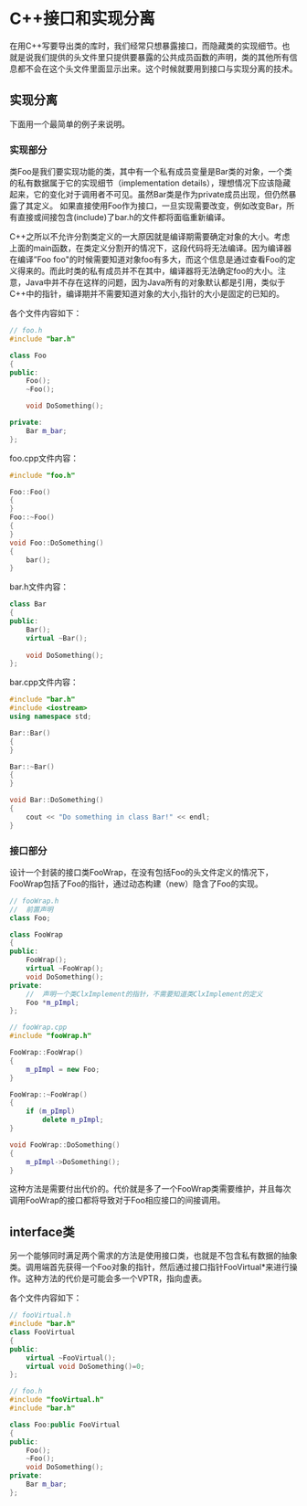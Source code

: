 # C++接口和实现分离

在用C++写要导出类的库时，我们经常只想暴露接口，而隐藏类的实现细节。也就是说我们提供的头文件里只提供要暴露的公共成员函数的声明，类的其他所有信息都不会在这个头文件里面显示出来。这个时候就要用到接口与实现分离的技术。

## 实现分离
下面用一个最简单的例子来说明。
### 实现部分
类Foo是我们要实现功能的类，其中有一个私有成员变量是Bar类的对象，一个类的私有数据属于它的实现细节（implementation details），理想情况下应该隐藏起来，它的变化对于调用者不可见。虽然Bar类是作为private成员出现，但仍然暴露了其定义。
如果直接使用Foo作为接口，一旦实现需要改变，例如改变Bar，所有直接或间接包含(include)了bar.h的文件都将面临重新编译。

C++之所以不允许分割类定义的一大原因就是编译期需要确定对象的大小。考虑上面的main函数，在类定义分割开的情况下，这段代码将无法编译。因为编译器在编译”Foo foo"的时候需要知道对象foo有多大，而这个信息是通过查看Foo的定义得来的。而此时类的私有成员并不在其中，编译器将无法确定foo的大小。注意，Java中并不存在这样的问题，因为Java所有的对象默认都是引用，类似于C++中的指针，编译期并不需要知道对象的大小,指针的大小是固定的已知的。


各个文件内容如下：
``` c++
// foo.h
#include "bar.h"

class Foo 
{
public:
    Foo();
    ~Foo();

    void DoSomething();

private:
    Bar m_bar;
};
```
foo.cpp文件内容：
``` c++
#include "foo.h"

Foo::Foo()
{
}
Foo::~Foo()
{
}
void Foo::DoSomething()
{
    bar();
}
```

bar.h文件内容：
``` c++
class Bar 
{
public:
    Bar();
    virtual ~Bar();
 
    void DoSomething();
};
```
bar.cpp文件内容：
``` c++
#include "bar.h"
#include <iostream>
using namespace std;

Bar::Bar()
{
}

Bar::~Bar()
{
}

void Bar::DoSomething()
{
    cout << "Do something in class Bar!" << endl;
}
```

### 接口部分
设计一个封装的接口类FooWrap，在没有包括Foo的头文件定义的情况下，FooWrap包括了Foo的指针，通过动态构建（new）隐含了Foo的实现。

``` c++
// fooWrap.h
//  前置声明
class Foo;

class FooWrap 
{
public:
    FooWrap();
    virtual ~FooWrap();
    void DoSomething();
private:
    //  声明一个类ClxImplement的指针，不需要知道类ClxImplement的定义
    Foo *m_pImpl;
};
```

``` c++
// fooWrap.cpp
#include "fooWrap.h"

FooWrap::FooWrap()
{
    m_pImpl = new Foo;
}

FooWrap::~FooWrap()
{
    if (m_pImpl)
        delete m_pImpl;
}

void FooWrap::DoSomething()
{
    m_pImpl->DoSomething();
}
```
这种方法是需要付出代价的。代价就是多了一个FooWrap类需要维护，并且每次调用FooWrap的接口都将导致对于Foo相应接口的间接调用。
## interface类
另一个能够同时满足两个需求的方法是使用接口类，也就是不包含私有数据的抽象类。调用端首先获得一个Foo对象的指针，然后通过接口指针FooVirtual*来进行操作。这种方法的代价是可能会多一个VPTR，指向虚表。


各个文件内容如下：
``` c++
// fooVirtual.h
#include "bar.h"
class FooVirtual  
{
public:
    virtual ~FooVirtual();
    virtual void DoSomething()=0;
};
```

``` c++
// foo.h
#include "fooVirtual.h"
#include "bar.h"

class Foo:public FooVirtual
{
public:
    Foo();
    ~Foo();
    void DoSomething();
private:
    Bar m_bar;
};
```
